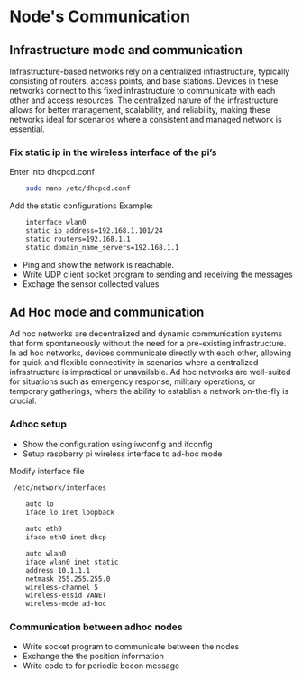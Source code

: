 # Node's Communication

## Infrastructure mode and communication
Infrastructure-based networks rely on a centralized infrastructure, typically consisting of routers, access points, and base stations. Devices in these networks connect to this fixed infrastructure to communicate with each other and access resources. The centralized nature of the infrastructure allows for better management, scalability, and reliability, making these networks ideal for scenarios where a consistent and managed network is essential.

### Fix static ip in the wireless interface of the pi’s

Enter into dhcpcd.conf 

``` bash
    sudo nano /etc/dhcpcd.conf
```
Add the static configurations
Example:

``` bash
    interface wlan0
    static ip_address=192.168.1.101/24
    static routers=192.168.1.1
    static domain_name_servers=192.168.1.1
```
* Ping and show the network is reachable.
* Write UDP client socket program to sending and receiving the messages 
* Exchage the sensor collected values

## Ad Hoc mode and communication
Ad hoc networks are decentralized and dynamic communication systems that form spontaneously without the need for a pre-existing infrastructure. In ad hoc networks, devices communicate directly with each other, allowing for quick and flexible connectivity in scenarios where a centralized infrastructure is impractical or unavailable. Ad hoc networks are well-suited for situations such as emergency response, military operations, or temporary gatherings, where the ability to establish a network on-the-fly is crucial.

### Adhoc setup

* Show the configuration using iwconfig and ifconfig
* Setup raspberry pi wireless interface to ad-hoc mode

Modify interface file

```bash
 /etc/network/interfaces
```
```bash
    auto lo
    iface lo inet loopback
    
    auto eth0
    iface eth0 inet dhcp

    auto wlan0
    iface wlan0 inet static
    address 10.1.1.1
    netmask 255.255.255.0
    wireless-channel 5
    wireless-essid VANET
    wireless-mode ad-hoc
```

### Communication between adhoc nodes
 * Write socket program to communicate between the nodes
 * Exchange the the position information
 * Write code to for periodic becon message
